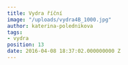 ```yaml
---
title: Vydra říční
image: "/uploads/vydra4B_1000.jpg"
author: katerina-polednikova
tags:
- vydra
position: 13
date: 2016-04-08 18:37:02.000000000 Z
---
```


